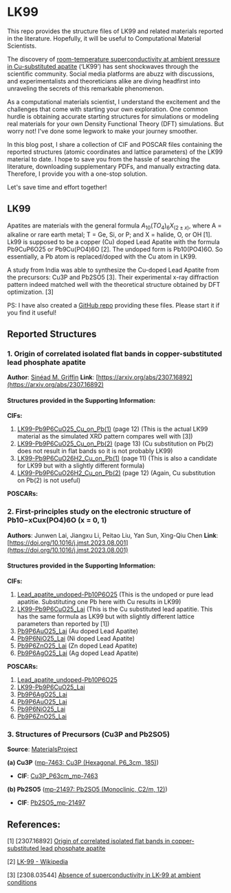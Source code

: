 # LK99
This repo provides the structure files of LK99 and related materials reported in the literature. Hopefully, it will be useful to Computational Material Scientists.

The discovery of [room-temperature superconductivity at ambient pressure in Cu-substituted apatite](https://arxiv.org/abs/2307.12008) (‘LK99’) has sent shockwaves through the scientific community. Social media platforms are abuzz with discussions, and experimentalists and theoreticians alike are diving headfirst into unraveling the secrets of this remarkable phenomenon.

As a computational materials scientist, I understand the excitement and the challenges that come with starting your own exploration. One common hurdle is obtaining accurate starting structures for simulations or modeling real materials for your own Density Functional Theory (DFT) simulations. But worry not! I've done some legwork to make your journey smoother.

In this blog post, I share a collection of CIF and POSCAR files containing the reported structures (atomic coordinates and lattice parameters) of the LK99 material to date. I hope to save you from the hassle of searching the literature, downloading supplementary PDFs, and manually extracting data. Therefore, I provide you with a one-stop solution.

Let's save time and effort together!

## LK99

Apatites are materials with the general formula $A_{10}(TO_{4})_{6} X_(2 \pm x)$, where A = alkaline or rare earth metal; T = Ge, Si, or P; and X = halide, O, or OH [1]. Lk99 is supposed to be a copper (Cu) doped Lead Apatite with the formula Pb9CuP6O25 or Pb9Cu(PO4)6O [2]. The undoped form is Pb10(PO4)6O. So essentially, a Pb atom is replaced/doped with the Cu atom in LK99.

A study from India was able to synthesize the Cu-doped Lead Apatite from the precursors: Cu3P and Pb2SO5 [3]. Their experimental x-ray diffraction pattern indeed matched well with the theoretical structure obtained by DFT optimization. [3]

PS: I have also created a [GitHub repo](https://github.com/manassharma07/LK99) providing these files. Please start it if you find it useful!

## Reported Structures

### 1. Origin of correlated isolated flat bands in copper-substituted lead phosphate apatite
**Author**: [Sinéad M. Griffin](https://twitter.com/sineatrix)
**Link**: [https://arxiv.org/abs/2307.16892](https://arxiv.org/abs/2307.16892)

#### Structures provided in the Supporting Information:
**CIFs:**
1. [LK99-Pb9P6CuO25_Cu_on_Pb(1)](https://www.bragitoff.com/wp-content/uploads/2023/08/LK99-Pb9P6CuO25_Cu_on_Pb1.cif) (page 12) (This is the actual LK99 material as the simulated XRD pattern compares well with [3])
2. [LK99-Pb9P6CuO25_Cu_on_Pb(2)](https://www.bragitoff.com/wp-content/uploads/2023/08/LK99-Pb9P6CuO25_Cu_on_Pb2.cif) (page 13) (Cu substitution on Pb(2) does not result in flat bands so it is not probably LK99)
3. [LK99-Pb9P6CuO26H2_Cu_on_Pb(1)](https://www.bragitoff.com/wp-content/uploads/2023/08/LK99-Pb9P6CuO26H2_Cu_on_Pb1.cif) (page 11) (This is also a candidate for LK99 but with a slightly different formula)
4. [LK99-Pb9P6CuO26H2_Cu_on_Pb(2)](https://www.bragitoff.com/wp-content/uploads/2023/08/LK99-Pb9P6CuO26H2_Cu_on_Pb2.cif) (page 12) (Again, Cu substitution on Pb(2) is not useful)

**POSCARs:**

### 2. First-principles study on the electronic structure of Pb10−xCux(PO4)6O (x = 0, 1)
**Authors**: Junwen Lai, Jiangxu Li, Peitao Liu, Yan Sun, Xing-Qiu Chen
**Link**: [https://doi.org/10.1016/j.jmst.2023.08.001](https://doi.org/10.1016/j.jmst.2023.08.001)

#### Structures provided in the Supporting Information:
**CIFs:**
1. [Lead_apatite_undoped-Pb10P6O25](https://www.bragitoff.com/wp-content/uploads/2023/08/Lead_apatite_undoped-Pb10P6O25.cif) (This is the undoped or pure lead apatitie. Substituting one Pb here with Cu results in LK99)
2. [LK99-Pb9P6CuO25_Lai](https://www.bragitoff.com/wp-content/uploads/2023/08/LK99-Pb9P6CuO25_Lai.cif) (This is the Cu substituted lead apatitie. This has the same formula as LK99 but with slightly different lattice parameters than reported by [1])
3. [Pb9P6AuO25_Lai](https://www.bragitoff.com/wp-content/uploads/2023/08/Pb9P6AuO25_Lai.cif) (Au doped Lead Apatite)
4. [Pb9P6NiO25_Lai](https://www.bragitoff.com/wp-content/uploads/2023/08/Pb9P6NiO25_Lai.cif) (Ni doped Lead Apatite)
5. [Pb9P6ZnO25_Lai](https://www.bragitoff.com/wp-content/uploads/2023/08/Pb9P6ZnO25_Lai.cif) (Zn doped Lead Apatite)
6. [Pb9P6AgO25_Lai](https://www.bragitoff.com/wp-content/uploads/2023/08/Pb9P6AgO25_Lai.cif) (Ag doped Lead Apatite)

**POSCARs:**
1. [Lead_apatite_undoped-Pb10P6O25](https://www.bragitoff.com/wp-content/uploads/2023/08/Lead_apatite_undoped-Pb10P6O25.poscar)
2. [LK99-Pb9P6CuO25_Lai](https://www.bragitoff.com/wp-content/uploads/2023/08/LK99-Pb9P6CuO25_Lai.poscar)
3. [Pb9P6AgO25_Lai](https://www.bragitoff.com/wp-content/uploads/2023/08/Pb9P6AgO25_Lai.poscar)
4. [Pb9P6AuO25_Lai](https://www.bragitoff.com/wp-content/uploads/2023/08/Pb9P6AuO25_Lai.poscar)
5. [Pb9P6NiO25_Lai](https://www.bragitoff.com/wp-content/uploads/2023/08/Pb9P6NiO25_Lai.poscar)
6. [Pb9P6ZnO25_Lai](https://www.bragitoff.com/wp-content/uploads/2023/08/Pb9P6ZnO25_Lai.poscar)

### 3. Structures of Precursors (Cu3P and Pb2SO5)
**Source**: [MaterialsProject](https://next-gen.materialsproject.org/)

**(a) Cu3P** ([mp-7463: Cu3P (Hexagonal, P6_3cm, 185)](https://next-gen.materialsproject.org/materials/mp-7463?formula=Cu3P))
- **CIF**: [Cu3P_P63cm_mp-7463](https://www.bragitoff.com/wp-content/uploads/2023/08/Cu3P_P63cm_mp-7463.cif)

**(b) Pb2SO5** ([mp-21497: Pb2SO5 (Monoclinic, C2/m, 12)](https://next-gen.materialsproject.org/materials/mp-21497?formula=Pb2SO5))
- **CIF**: [Pb2SO5_mp-21497](https://www.bragitoff.com/wp-content/uploads/2023/08/Pb2SO5_mp-21497.cif)

## References:
[1] [2307.16892] [Origin of correlated isolated flat bands in copper-substituted lead phosphate apatite](https://arxiv.org/abs/2307.16892)

[2] [LK-99 - Wikipedia](https://en.wikipedia.org/wiki/LK-99)

[3] [2308.03544] [Absence of superconductivity in LK-99 at ambient conditions](https://arxiv.org/abs/2308.03544)
